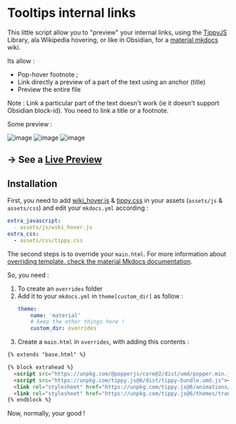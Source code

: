 # Tooltips internal links

This little script allow you to "preview" your internal links, using the [TippyJS](https://atomiks.github.io/tippyjs/) Library, ala Wikipedia hovering, or like in Obsidian, for a [material mkdocs](https://squidfunk.github.io/mkdocs-material/) wiki.

Its allow :
- Pop-hover footnote ;
- Link directly a preview of a part of the text using an anchor (title)
- Preview the entire file

Note : Link a particular part of the text doesn't work (ie it doesn't support Obsidian block-id). You need to link a title or a footnote.

Some preview :

![image](https://user-images.githubusercontent.com/30244939/191234915-d1740a94-74c2-4b4b-9f32-520ddecd72e1.png)
![image](https://user-images.githubusercontent.com/30244939/191234951-d247e3e0-39ef-4c69-9462-527eabbe35d2.png)
![image](https://user-images.githubusercontent.com/30244939/191235464-cc0df5fc-4a3e-4f5b-b4ec-97b71a58f3c1.png)

→  See a [Live Preview](https://obsidian-publisher.netlify.app/)
---

## Installation

First, you need to add [wiki_hover.js]() & [tippy.css]() in your assets (`assets/js` & `assets/css`) and edit your `mkdocs.yml` according :
```yaml
extra_javascript:
  - assets/js/wiki_hover.js
extra_css:
  - assets/css/tippy.css
```

The second steps is to override your `main.html`. For more information about [overriding template, check the material Mkdocs documentation](https://squidfunk.github.io/mkdocs-material/customization/#overriding-partials).

So, you need :
1. To create an `overrides` folder
2. Add it to your `mkdocs.yml` in `theme[custom_dir]` as follow :
	```yml
	theme:
		name: 'material'
		# keep the other things here !
	    custom_dir: overrides
	```
3. Create a `main.html` in `overrides`, with adding this contents :
```html
{% extends "base.html" %}

{% block extrahead %}
  <script src="https://unpkg.com/@popperjs/core@2/dist/umd/popper.min.js"></script>
  <script src="https://unpkg.com/tippy.js@6/dist/tippy-bundle.umd.js"></script>
  <link rel="stylesheet" href="https://unpkg.com/tippy.js@6/animations/scale-subtle.css"/>
  <link rel="stylesheet" href="https://unpkg.com/tippy.js@6/themes/translucent.css"/>
{% endblock %}
```

Now, normally, your good !
